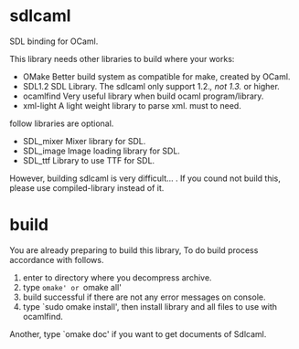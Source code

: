 sdlcaml
=======

SDL binding for OCaml.

This library needs other libraries to build where your works:
- OMake
  Better build system as compatible for make, created by OCaml.
- SDL1.2
  SDL Library. The sdlcaml only support 1.2.*, not 1.3.* or higher.
- ocamlfind
  Very useful library when build ocaml program/library.
- xml-light
  A light weight library to parse xml. must to need.

follow libraries are optional.
- SDL_mixer
  Mixer library for SDL.
- SDL_image
  Image loading library for SDL.
- SDL_ttf
  Library to use TTF for SDL.

However, building sdlcaml is very difficult... . If you cound not build this,
please use compiled-library instead of it.

build
=====
You are already preparing to build this library, To do build process accordance with follows.

1. enter to directory where you decompress archive.
2. type `omake' or `omake all'
3. build successful if there are not any error messages on console.
4. type `sudo omake install', then install library and all files to use with ocamlfind.

Another, type `omake doc' if you want to get documents of Sdlcaml.